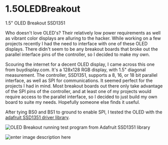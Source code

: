 
# 1.5OLEDBreakout
1.5" OLED Breakout SSD1351

Who doesn't love OLED's? Their relatively low power requirements as well as vibrant color displays are alluring to the hacker. While working on a few projects recently I had the need to interface with one of these OLED displays. There didn't seem to be any breakout boards that broke out the parallel interface pins of the controller, so I decided to make my own.

Scouring the internet for a decent OLED display, I came across this one from buydisplay.com. It's a 128x128 RGB display, with 1.5" diagonal measurement. The controller, SSD1351, supports a 8, 16, or 18 bit parallel interface, as well as SPI for communications. It seemed perfect for the projects I had in mind. Most breakout boards out there only take advantage of the SPI pins of the controller, and at least one of my projects would require access to the parallel interface, so I decided to just build my own board to suite my needs. Hopefully someone else finds it useful.

After tying BS0 and BS1 to ground to enable SPI, I tested the OLED with the [adafruit  SSD1351 driver library](https://github.com/adafruit/Adafruit-SSD1351-library).

![OLED Breakout running test program from Adafruit SSD1351 library](https://lh3.googleusercontent.com/y4ClTLt4kAX8JY1dKa6sqs7vdYiofKGVTie4jn05ViLuXUgRtfliAkvOQJpFIHKcxbY5IMfaXAFJBssHu1E88YOobrSxGxJNTLpL0vp6Zd6FlKBXTo66tCligUWRmpi4B-y3I1IG1mRnOPmSMy1saUY_TC6bhmHcT097Y_9XeMewFZ6gIpO0dHUi8202Tj8GK1nLAiKfaPo9id4H8oyBSnGFJolL1EJjttHMiJUVCb-rYyqxYrRq-1DkzXndbePQ2UB7_a3rNHXMVxm9ckazghD_cso4vzfK0zZiqWSPPlbHIqk4VLP70oqA0YUMicrwR6aCFZNmCf0xLnEaA2TOq5fg2tcWwUYV6lFBXaj-i0VX0AKvYsrpO4njbEx_Fc5QV9GlqZ1m3qw9et5-l_-75v5WtyyH-voDqTXSWaypxpCvmOQn6aRz6hso7l0ZJA7IMqYpJdn8nc4jl7tD_1Vy_iXxlzS0GhvjnlnNiUe1VF_73AkG9gy7djEWCmAo503nMlJnyAu_ZKygwwvjtXJX9rwIkJqwH1QLG1kzK3Qn45Fj8wCG1L35cVAAhO7uHmXZC_s8sjkL9HtpOOVGZzgroxAuKkO6G_ZH3xS-sGTg=w1593-h896-no)

![enter image description here](https://lh3.googleusercontent.com/-B1VwuNGP_oVGeokW5yNua7Uwk_GOHUQ-a7_rTr_LLlmMEMnIyNNJyLEC6jLQVITlAVFbcPvY-d624zXE4eXg5nT62KSzlZs-x5InFcdZ_FhgpJNtx2LMruzGjloyXw7KTZnGbhl0bVoa2aUihJYIPIan1Z8IdJCgQqW2o66N_iH0RKfnyD_ygSy2jAL1SDV-coDXztDh2Gpq-Vo06QErfVKmyVuH8G53OT-IdVPD8a57pBSAhLBMr2J6WB-4DmKUK7pcNl5LT2Y6kupZOxdxqCw33N6k7p0JEkdP9EJnaTSIk9_0-WRweL0MLa0Wi7HjzSEvoDm1cytKu38UbAihoSLUs_KZG2uACYKIyiXBc3vycIrxmZ4W6IwE6F72Lj9W4ZTy8MlSsTH6dSg7qg3Y_-xC4QLetxEPC-OFVBWDnWha1vqngL6e7ANnlKCtb0OMPIqSl0tUmcVyk2YC419pAYzbw4os3DQrjgrZqF40iGzUforswi1yjy2V0KNi-IDo-JP1dZa6X_vCOhCjx0O8GJWgkyQJpdpsK-5o2nZDWBQhAODxdoaToZ6FSVIev3QxRXN31a4a4fnWDic4SRXFnXeNEJoh7YZEt-nBcFR=w1593-h896-no)
